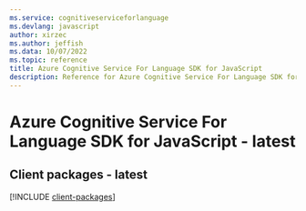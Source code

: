 ```yaml
---
ms.service: cognitiveserviceforlanguage
ms.devlang: javascript
author: xirzec
ms.author: jeffish
ms.data: 10/07/2022
ms.topic: reference
title: Azure Cognitive Service For Language SDK for JavaScript
description: Reference for Azure Cognitive Service For Language SDK for JavaScript
---
```

# Azure Cognitive Service For Language SDK for JavaScript - latest

## Client packages - latest
[!INCLUDE [client-packages](cognitive-service-for-language-client-index.md)]